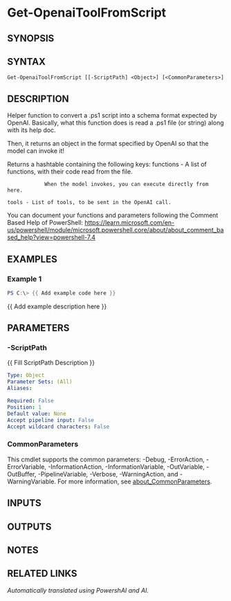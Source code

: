 ﻿---
external help file: powershai-help.xml
Module Name: powershai
online version:
schema: 2.0.0
---

# Get-OpenaiToolFromScript

## SYNOPSIS

## SYNTAX

```
Get-OpenaiToolFromScript [[-ScriptPath] <Object>] [<CommonParameters>]
```

## DESCRIPTION
Helper function to convert a .ps1 script into a schema format expected by OpenAI.
Basically, what this function does is read a .ps1 file (or string) along with its help doc.
 
Then, it returns an object in the format specified by OpenAI so that the model can invoke it!

Returns a hashtable containing the following keys:
	functions - A list of functions, with their code read from the file.
 
				When the model invokes, you can execute directly from here.
				
	tools - List of tools, to be sent in the OpenAI call.
	
You can document your functions and parameters following the Comment Based Help of PowerShell:
https://learn.microsoft.com/en-us/powershell/module/microsoft.powershell.core/about/about_comment_based_help?view=powershell-7.4

## EXAMPLES

### Example 1
```powershell
PS C:\> {{ Add example code here }}
```

{{ Add example description here }}

## PARAMETERS

### -ScriptPath
{{ Fill ScriptPath Description }}

```yaml
Type: Object
Parameter Sets: (All)
Aliases:

Required: False
Position: 1
Default value: None
Accept pipeline input: False
Accept wildcard characters: False
```

### CommonParameters
This cmdlet supports the common parameters: -Debug, -ErrorAction, -ErrorVariable, -InformationAction, -InformationVariable, -OutVariable, -OutBuffer, -PipelineVariable, -Verbose, -WarningAction, and -WarningVariable. For more information, see [about_CommonParameters](http://go.microsoft.com/fwlink/?LinkID=113216).

## INPUTS

## OUTPUTS

## NOTES

## RELATED LINKS



<!--PowershaiAiDocBlockStart-->
_Automatically translated using PowershAI and AI._
<!--PowershaiAiDocBlockEnd-->
